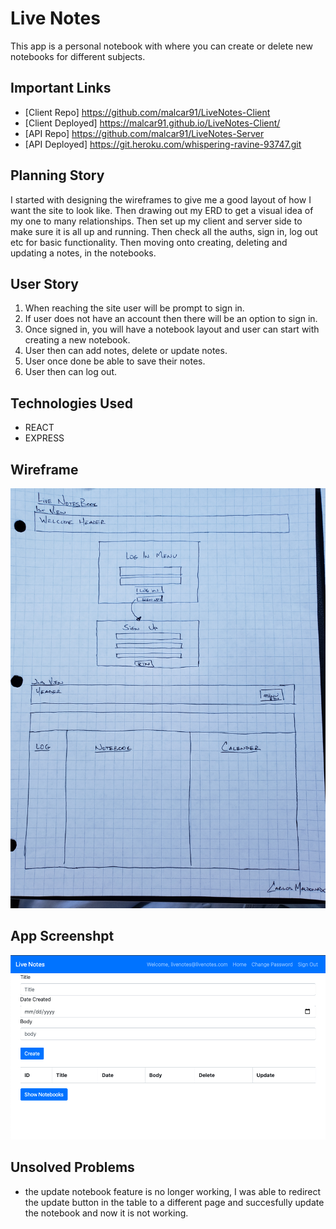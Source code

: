 # Live Notes

This app is a personal notebook with where you can create or delete new notebooks for different subjects.

## Important Links
- [Client Repo] https://github.com/malcar91/LiveNotes-Client
- [Client Deployed] https://malcar91.github.io/LiveNotes-Client/
- [API Repo] https://github.com/malcar91/LiveNotes-Server
- [API Deployed] https://git.heroku.com/whispering-ravine-93747.git

## Planning Story

I started with designing the wireframes to give me a good layout of how I want the site to look like. Then drawing out my ERD to get a visual idea of my one to many relationships. Then set up my client and server side to make sure it is all up and running. Then check all the auths, sign in, log out etc for basic functionality. Then moving onto creating, deleting and updating a notes, in the notebooks.

## User Story

1. When reaching the site user will be prompt to sign in.
2. If user does not have an account then there will be an option to sign in.
3. Once signed in, you will have a notebook layout and user can start with creating a new notebook.
4. User then can add notes, delete or update notes.
5. User once done be able to save their notes.
6. User then can log out.

## Technologies Used

- REACT
- EXPRESS

## Wireframe
<img src='public/LiveNoteWireFrame.jpg'>

## App Screenshpt
<img src='public/AppScreenShot.png'>

## Unsolved Problems

- the update notebook feature is no longer working, I was able to redirect the update button in the table to a different page and succesfully update the notebook and now it is not working.
